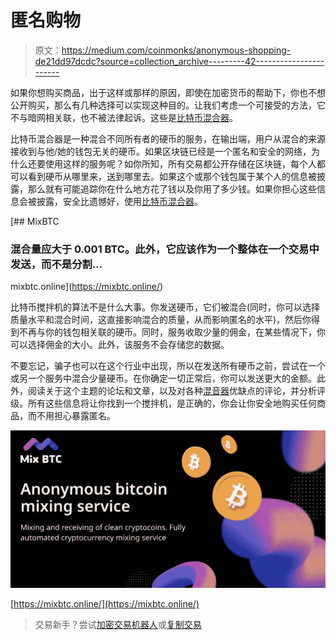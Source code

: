 # 匿名购物

> 原文：<https://medium.com/coinmonks/anonymous-shopping-de21dd97dcdc?source=collection_archive---------42----------------------->

如果你想购买商品，出于这样或那样的原因，即使在加密货币的帮助下，你也不想公开购买，那么有几种选择可以实现这种目的。让我们考虑一个可接受的方法，它不与暗网相关联，也不被法律起诉。这些是[比特币混合器](https://mixbtc.online/)。

比特币混合器是一种混合不同所有者的硬币的服务，在输出端，用户从混合的来源接收到与他/她的钱包无关的硬币。如果区块链已经是一个匿名和安全的网络，为什么还要使用这样的服务呢？如你所知，所有交易都公开存储在区块链，每个人都可以看到硬币从哪里来，送到哪里去。如果这个或那个钱包属于某个人的信息被披露，那么就有可能追踪你在什么地方花了钱以及你用了多少钱。如果你担心这些信息会被披露，安全比遗憾好，使用[比特币混合器](https://mixbtc.online/)。

[](https://mixbtc.online/) [## MixBTC

### 混合量应大于 0.001 BTC。此外，它应该作为一个整体在一个交易中发送，而不是分割…

mixbtc.online](https://mixbtc.online/) 

比特币搅拌机的算法不是什么大事。你发送硬币，它们被混合(同时，你可以选择质量水平和混合时间，这直接影响混合的质量，从而影响匿名的水平)，然后你得到不再与你的钱包相关联的硬币。同时，服务收取少量的佣金，在某些情况下，你可以选择佣金的大小。此外，该服务不会存储您的数据。

不要忘记，骗子也可以在这个行业中出现，所以在发送所有硬币之前，尝试在一个或另一个服务中混合少量硬币。在你确定一切正常后，你可以发送更大的金额。此外，阅读关于这个主题的论坛和文章，以及对各种[混音器](https://mixbtc.online/)优缺点的评论，并分析评级。所有这些信息将让你找到一个搅拌机，是正确的，你会让你安全地购买任何商品，而不用担心暴露匿名。

![](img/a4fdf9281d2dfb5c55c3ceb741b097a2.png)

[https://mixbtc.online/](https://mixbtc.online/)

> 交易新手？尝试[加密交易机器人](/coinmonks/crypto-trading-bot-c2ffce8acb2a)或[复制交易](/coinmonks/top-10-crypto-copy-trading-platforms-for-beginners-d0c37c7d698c)